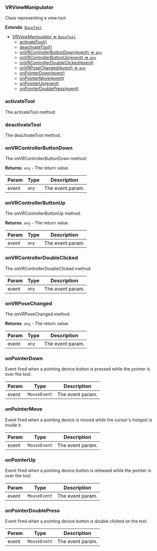 <a name="VRViewManipulator"></a>

### VRViewManipulator 
Class representing a view tool


**Extends**: <code>[BaseTool](api/SceneTree/Manipulators/BaseTool.md)</code>  

* [VRViewManipulator ⇐ <code>BaseTool</code>](#VRViewManipulator)
    * [activateTool()](#activateTool)
    * [deactivateTool()](#deactivateTool)
    * [onVRControllerButtonDown(event) ⇒ <code>any</code>](#onVRControllerButtonDown)
    * [onVRControllerButtonUp(event) ⇒ <code>any</code>](#onVRControllerButtonUp)
    * [onVRControllerDoubleClicked(event)](#onVRControllerDoubleClicked)
    * [onVRPoseChanged(event) ⇒ <code>any</code>](#onVRPoseChanged)
    * [onPointerDown(event)](#onPointerDown)
    * [onPointerMove(event)](#onPointerMove)
    * [onPointerUp(event)](#onPointerUp)
    * [onPointerDoublePress(event)](#onPointerDoublePress)

<a name="VRViewManipulator+activateTool"></a>

### activateTool
The activateTool method.


<a name="VRViewManipulator+deactivateTool"></a>

### deactivateTool
The deactivateTool method.


<a name="VRViewManipulator+onVRControllerButtonDown"></a>

### onVRControllerButtonDown
The onVRControllerButtonDown method.


**Returns**: <code>any</code> - The return value.  

| Param | Type | Description |
| --- | --- | --- |
| event | <code>any</code> | The event param. |

<a name="VRViewManipulator+onVRControllerButtonUp"></a>

### onVRControllerButtonUp
The onVRControllerButtonUp method.


**Returns**: <code>any</code> - The return value.  

| Param | Type | Description |
| --- | --- | --- |
| event | <code>any</code> | The event param. |

<a name="VRViewManipulator+onVRControllerDoubleClicked"></a>

### onVRControllerDoubleClicked
The onVRControllerDoubleClicked method.



| Param | Type | Description |
| --- | --- | --- |
| event | <code>any</code> | The event param. |

<a name="VRViewManipulator+onVRPoseChanged"></a>

### onVRPoseChanged
The onVRPoseChanged method.


**Returns**: <code>any</code> - The return value.  

| Param | Type | Description |
| --- | --- | --- |
| event | <code>any</code> | The event param. |

<a name="VRViewManipulator+onPointerDown"></a>

### onPointerDown
Event fired when a pointing device button is pressed while the pointer is over the tool.



| Param | Type | Description |
| --- | --- | --- |
| event | <code>MouseEvent</code> | The event param. |

<a name="VRViewManipulator+onPointerMove"></a>

### onPointerMove
Event fired when a pointing device is moved while the cursor's hotspot is inside it.



| Param | Type | Description |
| --- | --- | --- |
| event | <code>MouseEvent</code> | The event param. |

<a name="VRViewManipulator+onPointerUp"></a>

### onPointerUp
Event fired when a pointing device button is released while the pointer is over the tool.



| Param | Type | Description |
| --- | --- | --- |
| event | <code>MouseEvent</code> | The event param. |

<a name="VRViewManipulator+onPointerDoublePress"></a>

### onPointerDoublePress
Event fired when a pointing device button is double clicked on the tool.



| Param | Type | Description |
| --- | --- | --- |
| event | <code>MouseEvent</code> | The event param. |


